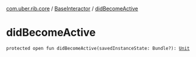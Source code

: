 [com.uber.rib.core](../index.md) / [BaseInteractor](index.md) / [didBecomeActive](./did-become-active.md)

# didBecomeActive

`protected open fun didBecomeActive(savedInstanceState: Bundle?): `[`Unit`](https://kotlinlang.org/api/latest/jvm/stdlib/kotlin/-unit/index.html)